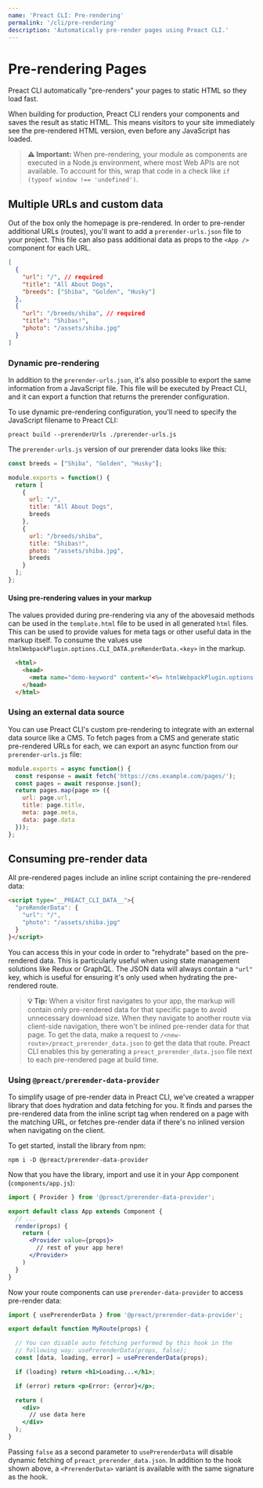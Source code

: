 ```yaml
---
name: 'Preact CLI: Pre-rendering'
permalink: '/cli/pre-rendering'
description: 'Automatically pre-render pages using Preact CLI.'
---
```


# Pre-rendering Pages

Preact CLI automatically "pre-renders" your pages to static HTML so they load fast.

When building for production, Preact CLI renders your components and saves the result as static HTML. This means visitors to your site immediately see the pre-rendered HTML version, even before any JavaScript has loaded.

> **⚠️ Important:** When pre-rendering, your module as components are executed in a Node.js environment, where most Web APIs are not available. To account for this, wrap that code in a check like `if (typeof window !== 'undefined')`.

## Multiple URLs and custom data

Out of the box only the homepage is pre-rendered. In order to pre-render additional URLs (routes), you'll want to add a `prerender-urls.json` file to your project. This file can also pass additional data as props to the `<App />` component for each URL.

```json
[
  {
    "url": "/", // required
    "title": "All About Dogs",
    "breeds": ["Shiba", "Golden", "Husky"]
  },
  {
    "url": "/breeds/shiba", // required
    "title": "Shibas!",
    "photo": "/assets/shiba.jpg"
  }
]
```

### Dynamic pre-rendering

In addition to the `prerender-urls.json`, it's also possible to export the same information from a JavaScript file. This file will be executed by Preact CLI, and it can export a function that returns the prerender configuration.

To use dynamic pre-rendering configuration, you'll need to specify the JavaScript filename to Preact CLI:

`preact build --prerenderUrls ./prerender-urls.js`

The `prerender-urls.js` version of our prerender data looks like this:

```js
const breeds = ["Shiba", "Golden", "Husky"];

module.exports = function() {
  return [
    {
      url: "/",
      title: "All About Dogs",
      breeds
    },
    {
      url: "/breeds/shiba",
      title: "Shibas!",
      photo: "/assets/shiba.jpg",
      breeds
    }
  ];
};
```

#### Using pre-rendering values in your markup

The values provided during pre-rendering via any of the abovesaid methods can be used in the `template.html` file to be used in all generated `html` files. This can be used to provide values for meta tags or other useful data in the markup itself.
To consume the values use `htmlWebpackPlugin.options.CLI_DATA.preRenderData.<key>` in the markup.

```html
  <html>
    <head>
      <meta name="demo-keyword" content="<%= htmlWebpackPlugin.options.CLI_DATA.preRenderData.blah %>">
    </head>
  </html>
```

### Using an external data source

You can use Preact CLI's custom pre-rendering to integrate with an external data source like a CMS. To fetch pages from a CMS and generate static pre-rendered URLs for each, we can export an async function from our `prerender-urls.js` file:

```js
module.exports = async function() {
  const response = await fetch('https://cms.example.com/pages/');
  const pages = await response.json();
  return pages.map(page => ({
    url: page.url,
    title: page.title,
    meta: page.meta,
    data: page.data
  }));
};
```

## Consuming pre-render data

All pre-rendered pages include an inline script containing the pre-rendered data:

```html
<script type="__PREACT_CLI_DATA__">{
  "preRenderData": {
    "url": "/",
    "photo": "/assets/shiba.jpg"
  }
}</script>
```

You can access this in your code in order to "rehydrate" based on the pre-rendered data. This is particularly useful when using state management solutions like Redux or GraphQL. The JSON data will always contain a `"url"` key, which is useful for ensuring it's only used when hydrating the pre-rendered route.

> **💡 Tip:** When a visitor first navigates to your app, the markup will contain only pre-rendered data for that specific page to avoid unnecessary download size. When they navigate to another route via client-side navigation, there won't be inlined pre-render data for that page. To get the data, make a request to `/<new-route>/preact_prerender_data.json` to get the data that route. Preact CLI enables this by generating a `preact_prerender_data.json` file next to each pre-rendered page at build time.

### Using `@preact/prerender-data-provider`

To simplify usage of pre-render data in Preact CLI, we've created a wrapper library that does hydration and data fetching for you. It finds and parses the pre-rendered data from the inline script tag when rendered on a page with the matching URL, or fetches pre-render data if there's no inlined version when navigating on the client.

To get started, install the library from npm:

`npm i -D @preact/prerender-data-provider`

Now that you have the library, import and use it in your App component (`components/app.js`):

```jsx
import { Provider } from '@preact/prerender-data-provider';

export default class App extends Component {
  // ...
  render(props) {
    return (
      <Provider value={props}>
        // rest of your app here!
      </Provider>
    )
  }
}
```

Now your route components can use `prerender-data-provider` to access pre-render data:

```jsx
import { usePrerenderData } from '@preact/prerender-data-provider';

export default function MyRoute(props) {

  // You can disable auto fetching performed by this hook in the
  // following way: usePrerenderData(props, false);
  const [data, loading, error] = usePrerenderData(props);

  if (loading) return <h1>Loading...</h1>;

  if (error) return <p>Error: {error}</p>;

  return (
    <div>
      // use data here
    </div>
  );
}
```

Passing `false` as a second parameter to `usePrerenderData` will disable dynamic fetching of `preact_prerender_data.json`. In addition to the hook shown above, a `<PrerenderData>` variant is available with the same signature as the hook.

